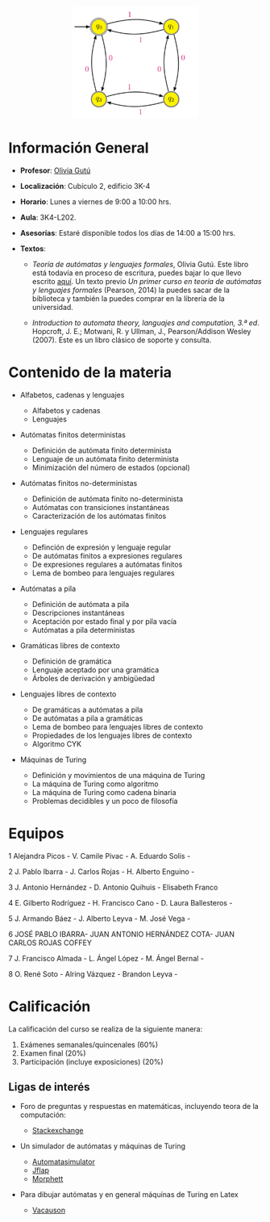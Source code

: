 
<div style="text-align:center"><img src="figura2.png" width="250"></div>

# Información General

- **Profesor**: [Olivia Gutú](https://github.com/oliviagutu)

- **Localización**: Cubículo 2, edificio 3K-4

- **Horario**: Lunes a viernes de 9:00 a 10:00 hrs.

- **Aula**: 3K4-L202.


- **Asesorías**: Estaré disponible todos los días de 14:00 a 15:00 hrs. 

- **Textos**: 
    - *Teoría de autómatas y lenguajes formales*, Olivia Gutú. Este libro está todavía en proceso de escritura, puedes bajar lo que llevo escrito [aquí](DocumentoPrincipal.pdf). Un texto previo *Un primer curso en teoría de autómatas y lenguajes formales* (Pearson, 2014) la puedes sacar de la biblioteca y también la puedes comprar en la librería de la universidad. 
 
   - *Introduction to automata theory, languajes and computation, 3.ª ed*. Hopcroft, J. E.; Motwani, R. y Ullman, J., Pearson/Addison Wesley (2007). Este es un libro clásico de soporte y consulta.




# Contenido de la materia

- Alfabetos, cadenas y lenguajes
    -    Alfabetos y cadenas
    -    Lenguajes
    
- Autómatas finitos deterministas
    -    Definición de autómata finito determinista
    -    Lenguaje de un autómata finito determinista
    -    Minimización del número de estados (opcional)
    
- Autómatas finitos no-deterministas
    -    Definición de autómata finito no-determinista
    -    Autómatas con transiciones instantáneas
    -    Caracterización de los autómatas finitos
    
- Lenguajes regulares
    -    Definción de expresión y lenguaje regular
    -    De autómatas finitos a expresiones regulares
    -    De expresiones regulares a autómatas finitos
    -    Lema de bombeo para lenguajes regulares
    
- Autómatas a pila
    -    Definición de autómata a pila
    -    Descripciones instantáneas
    -    Aceptación por estado final y por pila vacía
    -    Autómatas a pila deterministas
    
- Gramáticas libres de contexto
    -    Definición de gramática
    -    Lenguaje aceptado por una gramática
    -    Árboles de derivación y ambigüedad
   
- Lenguajes libres de contexto
    -    De gramáticas a autómatas a pila
    -    De autómatas a pila a gramáticas
    -    Lema de bombeo para lenguajes libres de contexto
    -    Propiedades de los lenguajes libres de contexto
    -    Algoritmo CYK
    
- Máquinas de Turing
    -    Definición y movimientos de una máquina de Turing
    -    La máquina de Turing como algoritmo
    -    La máquina de Turing como cadena binaria
    -    Problemas decidibles y un poco de filosofía
    
# Equipos

1
Alejandra Picos -
V. Camile Pivac -
A. Eduardo Solis -

2
J. Pablo Ibarra -
J. Carlos Rojas -
H. Alberto Enguino -

3
J. Antonio Hernández -
D. Antonio Quihuis -
Elisabeth Franco

4
E. Gilberto Rodríguez -
H. Francisco Cano -
D. Laura Ballesteros -

5
J. Armando Báez -
J. Alberto Leyva -
M. José Vega -

6
JOSÉ PABLO IBARRA-
JUAN ANTONIO HERNÁNDEZ COTA-
JUAN CARLOS ROJAS COFFEY

7
J. Francisco Almada -
L. Ángel López -
M. Ángel Bernal -

8
O. René Soto -
Alring Vázquez -
Brandon Leyva -

# Calificación

La calificación del curso se realiza de la siguiente manera:

1. Exámenes semanales/quincenales (60%)
3. Examen final (20%)
4. Participación (incluye exposiciones) (20%)


## Ligas de interés

- Foro de preguntas y respuestas en matemáticas, incluyendo teora de la computación:
    -   [Stackexchange](http://cs.stackexchange.com/)

- Un simulador de autómatas y máquinas de Turing
   -    [Automatasimulator](http://automatonsimulator.com/)
   -    [Jflap](http://www.jflap.org/tutorial/pda/construct/)
   -    [Morphett](http://morphett.info/turing/turing.html)

- Para dibujar autómatas y en general máquinas de Turing en Latex
   -    [Vacauson](http://vaucanson-project.org/resources/VCManual.pdf)
   


